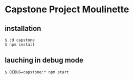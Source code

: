 # Capstone Project Moulinette

## installation 
```
$ cd capstone
$ npm install
```

## lauching in debug mode
```
$ DEBUG=capstone:* npm start
```

